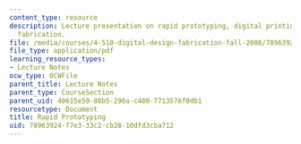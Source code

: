 ```yaml
---
content_type: resource
description: Lecture presentation on rapid prototyping, digital printing, and digital
  fabrication.
file: /media/courses/4-510-digital-design-fabrication-fall-2008/78963924f7e333c2cb2810dfd3cba712_lec7c.pdf
file_type: application/pdf
learning_resource_types:
- Lecture Notes
ocw_type: OCWFile
parent_title: Lecture Notes
parent_type: CourseSection
parent_uid: 40615e59-88b5-296a-c408-7713576f0db1
resourcetype: Document
title: Rapid Prototyping
uid: 78963924-f7e3-33c2-cb28-10dfd3cba712
---
```

